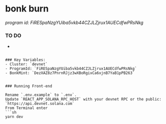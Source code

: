 # bonk burn
*program id: FiRESpaNzgYUiba5vkb44CZJLZjrux1AUECdfwPRsNkg*


### TO DO 

- 
```

### Key Variables: 
- Cluster: `devnet`
- ProgramId: `FiRESpaNzgYUiba5vkb44CZJLZjrux1AUECdfwPRsNkg`
- BonkMint: `DezXAZ8z7PnrnRJjz3wXBoRgixCa6xjnB7YaB1pPB263` 


### Running Front-end

Rename `.env.example` to `.env`.
Update `REACT_APP_SOLANA_RPC_HOST` with your devnet RPC or the public: `https://api.devnet.solana.com`
From Terminal enter
```sh
yarn dev
````
